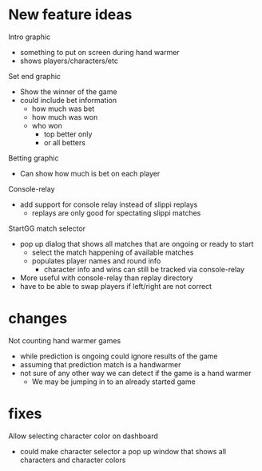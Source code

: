 # New feature ideas

Intro graphic
- something to put on screen during hand warmer
- shows players/characters/etc

Set end graphic
- Show the winner of the game
- could include bet information
  - how much was bet
  - how much was won
  - who won
    - top better only
    - or all betters

Betting graphic
- Can show how much is bet on each player

Console-relay
- add support for console relay instead of slippi replays
  - replays are only good for spectating slippi matches

StartGG match selector
- pop up dialog that shows all matches that are ongoing or ready to start
  - select the match happening of available matches
  - populates player names and round info
    - character info and wins can still be tracked via console-relay
- More useful with console-relay than replay directory
- have to be able to swap players if left/right are not correct

# changes

Not counting hand warmer games
- while prediction is ongoing could ignore results of the game
- assuming that prediction match is a handwarmer
- not sure of any other way we can detect if the game is a hand warmer
  - We may be jumping in to an already started game

# fixes

Allow selecting character color on dashboard
- could make character selector a pop up window that shows all characters and character colors
